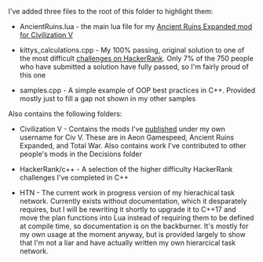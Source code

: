 I've added three files to the root of this folder to highlight them:

* AncientRuins.lua - the main lua file for my [Ancient Ruins Expanded mod for Civilization V](http://steamcommunity.com/sharedfiles/filedetails/?id=431922378
)

* kittys_calculations.cpp - My 100% passing, original solution to one of the most difficult [challenges on HackerRank](https://www.hackerrank.com/challenges/kittys-calculations-on-a-tree/problem
). Only 7% of the 750 people who have submitted a solution have fully passed, so I'm fairly proud of this one

* samples.cpp - A simple example of OOP best practices in C++. Provided mostly just to fill a gap not shown in my other samples


Also contains the following folders:

* Civilization V - Contains the mods I've [published](http://steamcommunity.com/id/monju125/myworkshopfiles/?appid=8930) under my own username for Civ V. These are in Aeon Gamespeed, Ancient Ruins Expanded, and Total War. Also contains work I've contributed to other people's mods in the Decisions folder

* HackerRank/c++ - A selection of the higher difficulty HackerRank challenges I've completed in C++

* HTN - The current work in progress version of my hierachical task network. Currently exists without documentation, which it desparately requires, but I will be rewriting it shortly to upgrade it to C++17 and move the plan functions into Lua instead of requiring them to be defined at compile time, so documentation is on the backburner. It's mostly for my own usage at the moment anyway, but is provided largely to show that I'm not a liar and have actually written my own hierarcical task network.